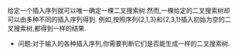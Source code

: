 
给定一个插入序列就可以唯一确定一棵二叉搜索树.然而,一棵给定的二叉搜索树却可以由多种不同的插入序列得到.
例如,按照序列{2,1,3}和{2,3,1}插入初始为空的二叉搜索树,都得到一样的结果.

- 问题:对于输入的各种插入序列,你需要判断它们是否能生成一样的二叉搜索树.

























